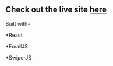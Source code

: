 ## Check out the live site [here](https://henrybalassiano.github.io/Portfolio/)


Built with-

*React

*EmailJS

*SwiperJS
